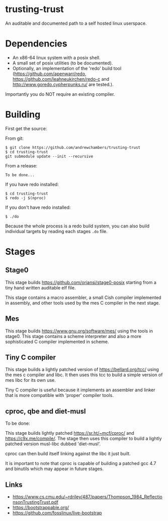 # trusting-trust

An auditable and documented path to a self hosted linux userspace.

# Dependencies

- An x86-64 linux system with a posix shell.
- A small set of posix utilities (to be documented).
- Optionally, an implementation of the 'redo' build tool
  (https://github.com/apenwarr/redo, https://github.com/leahneukirchen/redo-c and http://www.goredo.cypherpunks.ru/ are tested.).

Importantly you do NOT require an existing compiler.

# Building 

First get the source:

From git:

```
$ git clone https://github.com/andrewchambers/trusting-trust
$ cd trusting-trust
git submodule update --init --recursive
```

From a release:

```
To be done...
```

If you have redo installed:

```
$ cd trusting-trust
$ redo -j $(nproc)
```

If you don't have redo installed:

```
$ ./do
```

Because the whole process is a redo build system, you can also build individual targets
by reading each stages `.do` file.

# Stages

## Stage0

This stage builds https://github.com/oriansj/stage0-posix starting from a
tiny hand written auditable elf file. 

This stage contains a macro assembler, a small Cish compiler implemented in assembly, and other tools used by the mes C compiler in the next stage.

## Mes

This stage builds https://www.gnu.org/software/mes/ using the tools in stage0.
This stage contains a scheme interpreter and also a more sophisticated C compiler implemented in scheme.

## Tiny C compiler

This stage builds a lightly patched version of https://bellard.org/tcc/ using the mes
c compiler and libc. It then uses this tcc to build a simple version of mes libc
for its own use.

Tiny C compiler is useful because it implements an assembler and linker that 
is more compatible with 'proper' compiler tools.

## cproc, qbe and diet-musl

To be done:

This stage builds lightly patched https://sr.ht/~mcf/cproc/ and https://c9x.me/compile/.
The stage then uses this compiler to build a lightly patched version musl-libc dubbed 'diet-musl'.

cproc can then build itself linking against the libc it just built.

It is important to note that cproc is capable of building a patched gcc 4.7 and binutils which
may appear in future stages.


## Links

- https://www.cs.cmu.edu/~rdriley/487/papers/Thompson_1984_ReflectionsonTrustingTrust.pdf
- https://bootstrappable.org/
- https://github.com/fosslinux/live-bootstrap